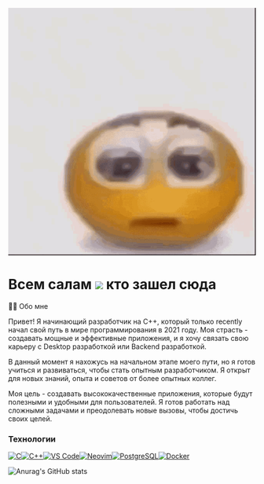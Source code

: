 ![alt text](1.gif)


 # Всем салам ![](https://user-images.githubusercontent.com/18350557/176309783-0785949b-9127-417c-8b55-ab5a4333674e.gif) кто зашел сюда



👩‍💻 Обо мне

Привет! Я начинающий разработчик на C++, который только recently начал свой путь в мире программирования в 2021 году. Моя страсть - создавать мощные и эффективные приложения, и я хочу связать свою карьеру с Desktop разработкой или Backend разработкой.

В данный момент я нахожусь на начальном этапе моего пути, но я готов учиться и развиваться, чтобы стать опытным разработчиком. Я открыт для новых знаний, опыта и советов от более опытных коллег.

Моя цель - создавать высококачественные приложения, которые будут полезными и удобными для пользователей. Я готов работать над сложными задачами и преодолевать новые вызовы, чтобы достичь своих целей.


### Технологии

<p align="left">
<a href="https://docs.microsoft.com/en-us/cpp/?view=msvc-170" target="_blank" rel="noreferrer"><img src="https://raw.githubusercontent.com/danielcranney/readme-generator/main/public/icons/skills/c-colored.svg" width="36" height="36" alt="C" /></a><a href="https://docs.microsoft.com/en-us/cpp/?view=msvc-170" target="_blank" rel="noreferrer"><img src="https://raw.githubusercontent.com/danielcranney/readme-generator/main/public/icons/skills/cplusplus-colored.svg" width="36" height="36" alt="C++" /></a><a href="https://code.visualstudio.com/" target="_blank" rel="noreferrer"><img src="https://raw.githubusercontent.com/danielcranney/readme-generator/main/public/icons/skills/visualstudiocode.svg" width="36" height="36" alt="VS Code" /></a><a href="https://neovim.io/" target="_blank" rel="noreferrer"><img src="https://raw.githubusercontent.com/danielcranney/readme-generator/main/public/icons/skills/neovim.svg" width="36" height="36" alt="Neovim" /></a><a href="https://www.postgresql.org/" target="_blank" rel="noreferrer"><img src="https://raw.githubusercontent.com/danielcranney/readme-generator/main/public/icons/skills/postgresql-colored.svg" width="36" height="36" alt="PostgreSQL" /></a><a href="https://www.docker.com/" target="_blank" rel="noreferrer"><img src="https://raw.githubusercontent.com/danielcranney/readme-generator/main/public/icons/skills/docker-colored.svg" width="36" height="36" alt="Docker" /></a>
</p>




![Anurag's GitHub stats](https://github-readme-stats.vercel.app/api?username=Persik1s&show_icons=true&theme=dracula)
